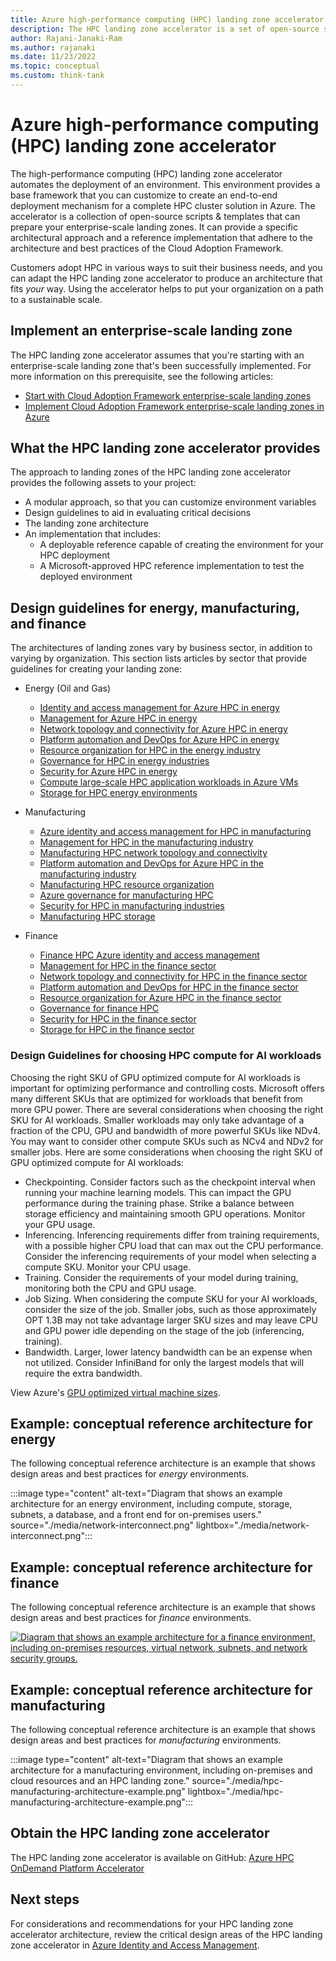 ```yaml
---
title: Azure high-performance computing (HPC) landing zone accelerator
description: The HPC landing zone accelerator is a set of open-source scripts and templates that help you create a deployment solution for customized HPC landing zones that adhere to best practices.
author: Rajani-Janaki-Ram
ms.author: rajanaki
ms.date: 11/23/2022
ms.topic: conceptual
ms.custom: think-tank
---
```


# Azure high-performance computing (HPC) landing zone accelerator

The high-performance computing (HPC) landing zone accelerator automates the deployment of an environment. This environment provides a base framework that you can customize to create an end-to-end deployment mechanism for a complete HPC cluster solution in Azure. The accelerator is a collection of open-source scripts & templates that can prepare your enterprise-scale landing zones. It can provide a specific architectural approach and a reference implementation that adhere to the architecture and best practices of the Cloud Adoption Framework. 

Customers adopt HPC in various ways to suit their business needs, and you can adapt the HPC landing zone accelerator to produce an architecture that fits *your* way. Using the accelerator helps to put your organization on a path to a sustainable scale.

## Implement an enterprise-scale landing zone

The HPC landing zone accelerator assumes that you're starting with an enterprise-scale landing zone that's been successfully implemented. For more information on this prerequisite, see the following articles:

- [Start with Cloud Adoption Framework enterprise-scale landing zones](../../ready/enterprise-scale/index.md)
- [Implement Cloud Adoption Framework enterprise-scale landing zones in Azure](../../ready/enterprise-scale/implementation.md)

## What the HPC landing zone accelerator provides

The approach to landing zones of the HPC landing zone accelerator provides the following assets to your project:

- A modular approach, so that you can customize environment variables
- Design guidelines to aid in evaluating critical decisions
- The landing zone architecture
- An implementation that includes:
  - A deployable reference capable of creating the environment for your HPC deployment
  - A Microsoft-approved HPC reference implementation to test the deployed environment

## Design guidelines for energy, manufacturing, and finance

The architectures of landing zones vary by business sector, in addition to varying by organization. This section lists articles by sector that provide guidelines for creating your landing zone:

- Energy (Oil and Gas)
  - [Identity and access management for Azure HPC in energy](./energy/identity-access-management.md)
  - [Management for Azure HPC in energy](./energy/management.md)
  - [Network topology and connectivity for Azure HPC in energy](./energy/network-topology-connectivity.md)
  - [Platform automation and DevOps for Azure HPC in energy](./energy/platform-automation-devops.md)
  - [Resource organization for HPC in the energy industry](./energy/resource-organization.md)
  - [Governance for HPC in energy industries](./energy/security-governance-compliance.md)
  - [Security for Azure HPC in energy](./energy/security.md)
  - [Compute large-scale HPC application workloads in Azure VMs](./energy/compute.md)
  - [Storage for HPC energy environments](./energy/storage.md)

- Manufacturing
  - [Azure identity and access management for HPC in manufacturing](./manufacturing/identity-access-management.md)
  - [Management for HPC in the manufacturing industry](./manufacturing/management.md)
  - [Manufacturing HPC network topology and connectivity](./manufacturing/network-topology-connectivity.md)
  - [Platform automation and DevOps for Azure HPC in the manufacturing industry](./manufacturing/platform-automation-devops.md)
  - [Manufacturing HPC resource organization](./manufacturing/resource-organization.md)
  - [Azure governance for manufacturing HPC](./manufacturing/security-governance-compliance.md)
  - [Security for HPC in manufacturing industries](./manufacturing/security.md)
  - [Manufacturing HPC storage](./manufacturing/storage.md)
  
- Finance
  - [Finance HPC Azure identity and access management](./finance/identity-access-management.md)
  - [Management for HPC in the finance sector](./finance/management.md)
  - [Network topology and connectivity for HPC in the finance sector](./finance/network-topology-connectivity.md)
  - [Platform automation and DevOps for HPC in the finance sector](./finance/platform-automation-devops.md)
  - [Resource organization for Azure HPC in the finance sector](./finance/resource-organization.md)
  - [Governance for finance HPC](./finance/security-governance-compliance.md)
  - [Security for HPC in the finance sector](./finance/security.md)
  - [Storage for HPC in the finance sector](./finance/storage.md)

### Design Guidelines for choosing HPC compute for AI workloads

Choosing the right SKU of GPU optimized compute for AI workloads is important for optimizing performance and controlling costs. Microsoft offers many different SKUs that are optimized for workloads that benefit from more GPU power. There are several considerations when choosing the right SKU for AI workloads. Smaller workloads may only take advantage of a fraction of the CPU, GPU and bandwidth of more powerful SKUs like NDv4. You may want to consider other compute SKUs such as NCv4 and NDv2 for smaller jobs. Here are some considerations when choosing the right SKU of GPU optimized compute for AI workloads:

- Checkpointing. Consider factors such as the checkpoint interval when running your machine learning models. This can impact the GPU performance during the training phase. Strike a balance between storage efficiency and maintaining smooth GPU operations. Monitor your GPU usage.
- Inferencing. Inferencing requirements differ from training requirements, with a possible higher CPU load that can max out the CPU performance. Consider the inferencing requirements of your model when selecting a compute SKU. Monitor your CPU usage.
- Training. Consider the requirements of your model during training, monitoring both the CPU and GPU usage.
- Job Sizing. When considering the compute SKU for your AI workloads, consider the size of the job. Smaller jobs, such as those approximately OPT 1.3B may not take advantage larger SKU sizes and may leave CPU and GPU power idle depending on the stage of the job (inferencing, training).
- Bandwidth. Larger, lower latency bandwidth can be an expense when not utilized. Consider InfiniBand for only the largest models that will require the extra bandwidth.

View Azure's [GPU optimized virtual machine sizes](/azure/virtual-machines/sizes-gpu).

## Example: conceptual reference architecture for energy

The following conceptual reference architecture is an example that shows design areas and best practices for *energy* environments.

:::image type="content" alt-text="Diagram that shows an example architecture for an energy environment, including compute, storage, subnets, a database, and a front end for on-premises users." source="./media/network-interconnect.png" lightbox="./media/network-interconnect.png":::

## Example: conceptual reference architecture for finance

The following conceptual reference architecture is an example that shows design areas and best practices for *finance* environments.

[ ![Diagram that shows an example architecture for a finance environment, including on-premises resources, virtual network, subnets, and network security groups.](./media/hpc-finance-architecture-example.png)](./media/hpc-finance-architecture-example.png#lightbox)

## Example: conceptual reference architecture for manufacturing

The following conceptual reference architecture is an example that shows design areas and best practices for *manufacturing* environments.

:::image type="content" alt-text="Diagram that shows an example architecture for a manufacturing environment, including on-premises and cloud resources and an HPC landing zone." source="./media/hpc-manufacturing-architecture-example.png" lightbox="./media/hpc-manufacturing-architecture-example.png":::

## Obtain the HPC landing zone accelerator

The HPC landing zone accelerator is available on GitHub: [Azure HPC OnDemand Platform Accelerator](https://azure.github.io/az-hop/)

## Next steps

For considerations and recommendations for your HPC landing zone accelerator architecture, review the critical design areas of the HPC landing zone accelerator in [Azure Identity and Access Management](./energy/identity-access-management.md).
